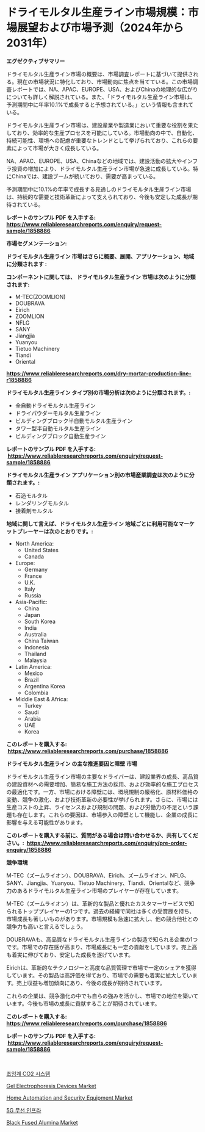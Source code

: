 <p><h1>ドライモルタル生産ライン市場規模：市場展望および市場予測（2024年から2031年）</h1></p><p><strong>エグゼクティブサマリー</strong></p>
<p><p>ドライモルタル生産ライン市場の概要は、市場調査レポートに基づいて提供される。現在の市場状況に特化しており、市場動向に焦点を当てている。この市場調査レポートでは、NA、APAC、EUROPE、USA、およびChinaの地理的な広がりについても詳しく解説されている。また、「ドライモルタル生産ライン市場は、予測期間中に年率10.1%で成長すると予想されている。」という情報も含まれている。</p><p>ドライモルタル生産ライン市場は、建設産業や製造業において重要な役割を果たしており、効率的な生産プロセスを可能にしている。市場動向の中で、自動化、持続可能性、環境への配慮が重要なトレンドとして挙げられており、これらの要素によって市場が大きく成長している。</p><p>NA、APAC、EUROPE、USA、Chinaなどの地域では、建設活動の拡大やインフラ投資の増加により、ドライモルタル生産ライン市場が急速に成長している。特にChinaでは、建設ブームが続いており、需要が高まっている。</p><p>予測期間中に10.1%の年率で成長する見通しのドライモルタル生産ライン市場は、持続的な需要と技術革新によって支えられており、今後も安定した成長が期待されている。</p></p>
<p><strong>レポートのサンプル PDF を入手する: <a href="https://www.reliableresearchreports.com/enquiry/request-sample/1858886">https://www.reliableresearchreports.com/enquiry/request-sample/1858886</a></strong></p>
<p><strong>市場セグメンテーション:</strong></p>
<p><strong> ドライモルタル生産ライン 市場はさらに概要、展開、アプリケーション、地域に分類されます :</strong></p>
<p><strong>コンポーネントに関しては、 ドライモルタル生産ライン 市場は次のように分類されます: &nbsp;</strong></p>
<p><ul><li>M-TEC(ZOOMLION)</li><li>DOUBRAVA</li><li>Eirich</li><li>ZOOMLION</li><li>NFLG</li><li>SANY</li><li>Jiangjia</li><li>Yuanyou</li><li>Tietuo Machinery</li><li>Tiandi</li><li>Oriental</li></ul></p>
<p><strong><a href="https://www.reliableresearchreports.com/dry-mortar-production-line-r1858886">https://www.reliableresearchreports.com/dry-mortar-production-line-r1858886</a></strong></p>
<p><strong> ドライモルタル生産ライン タイプ別の市場分析は次のように分類されます。:</strong></p>
<p><ul><li>全自動ドライモルタル生産ライン</li><li>ドライパウダーモルタル生産ライン</li><li>ビルディングブロック半自動モルタル生産ライン</li><li>タワー型半自動モルタル生産ライン</li><li>ビルディングブロック自動生産ライン</li></ul></p>
<p><strong>レポートのサンプル PDF を入手する: &nbsp;<a href="https://www.reliableresearchreports.com/enquiry/request-sample/1858886">https://www.reliableresearchreports.com/enquiry/request-sample/1858886</a></strong></p>
<p><strong> ドライモルタル生産ライン アプリケーション別の市場産業調査は次のように分類されます。:</strong></p>
<p><ul><li>石造モルタル</li><li>レンダリングモルタル</li><li>接着剤モルタル</li></ul></p>
<p><strong>地域に関して言えば、ドライモルタル生産ライン 地域ごとに利用可能なマーケットプレーヤーは次のとおりです。:</strong></p>
<p><ul>
    <li>
        North America:
        <ul>
            <li>United States</li>
            <li>Canada</li>
        </ul>
    </li>
    <li>
        Europe:
        <ul>
            <li>Germany</li>
            <li>France</li>
            <li>U.K.</li>
            <li>Italy</li>
            <li>Russia</li>
        </ul>
    </li>
    <li>
        Asia-Pacific:
        <ul>
            <li>China</li>
            <li>Japan</li>
            <li>South Korea</li>
            <li>India</li>
            <li>Australia</li>
            <li>China Taiwan</li>
            <li>Indonesia</li>
            <li>Thailand</li>
            <li>Malaysia</li>
        </ul>
    </li>
    <li>
        Latin America:
        <ul>
            <li>Mexico</li>
            <li>Brazil</li>
            <li>Argentina Korea</li>
            <li>Colombia</li>
        </ul>
    </li>
    <li>
        Middle East & Africa:
        <ul>
            <li>Turkey</li>
            <li>Saudi</li>
            <li>Arabia</li>
            <li>UAE</li>
            <li>Korea</li>
        </ul>
    </li>
    </ul></p>
<p><strong>このレポートを購入する: &nbsp;<a href="https://www.reliableresearchreports.com/purchase/1858886">https://www.reliableresearchreports.com/purchase/1858886</a></strong></p>
<p><strong>ドライモルタル生産ライン の主な推進要因と障壁 市場</strong></p>
<p><p>ドライモルタル生産ライン市場の主要なドライバーは、建設業界の成長、高品質の建設資材への需要増加、簡易な施工方法の採用、および効率的な施工プロセスの最適化です。一方、市場における障壁には、環境規制の厳格化、原材料価格の変動、競争の激化、および技術革新の必要性が挙げられます。さらに、市場には生産コストの上昇、ライセンスおよび規制の問題、および労働力の不足という課題も存在します。これらの要因は、市場参入の障壁として機能し、企業の成長に影響を与える可能性があります。</p></p>
<p><strong>このレポートを購入する前に、質問がある場合は問い合わせるか、共有してください。:&nbsp; <a href="https://www.reliableresearchreports.com/enquiry/pre-order-enquiry/1858886">https://www.reliableresearchreports.com/enquiry/pre-order-enquiry/1858886</a></strong></p>
<p><strong>競争環境</strong></p>
<p><p>M-TEC（ズームライオン）、DOUBRAVA、Eirich、ズームライオン、NFLG、SANY、Jiangjia、Yuanyou、Tietuo Machinery、Tiandi、Orientalなど、競争力のあるドライモルタル生産ライン市場のプレイヤーが存在しています。</p><p>M-TEC（ズームライオン）は、革新的な製品と優れたカスタマーサービスで知られるトッププレイヤーの1つです。過去の経緯で同社は多くの受賞歴を持ち、市場成長も著しいものがあります。市場規模も急速に拡大し、他の競合他社との競争力も高いと言えるでしょう。</p><p>DOUBRAVAも、高品質なドライモルタル生産ラインの製造で知られる企業の1つです。市場での存在感が高まり、市場成長にも一定の貢献をしています。売上高も着実に伸びており、安定した成長を遂げています。</p><p>Eirichは、革新的なテクノロジーと高度な品質管理で市場で一定のシェアを獲得しています。その製品は高評価を得ており、市場での需要も着実に拡大しています。売上収益も増加傾向にあり、今後の成長が期待されています。</p><p>これらの企業は、競争激化の中でも自らの強みを活かし、市場での地位を築いています。今後も市場の成長に貢献することが期待されています。</p></p>
<p><strong>このレポートを購入する: &nbsp; <a href="https://www.reliableresearchreports.com/purchase/1858886">https://www.reliableresearchreports.com/purchase/1858886</a></strong></p>
<p><strong>レポートのサンプル PDF を入手する: &nbsp;<a href="https://www.reliableresearchreports.com/enquiry/request-sample/1858886">https://www.reliableresearchreports.com/enquiry/request-sample/1858886</a></strong><strong></strong></p>
<p>&nbsp;</p>
<p><p><a href="https://medium.com/@jerrodhilll68/%ED%8A%B8%EB%9E%9C%EC%8A%A4%ED%81%AC%EB%A6%AC%ED%8B%B0%EC%BB%AC-%EC%9D%B4%EC%82%B0%ED%99%94%ED%83%84%EC%86%8C-%EC%8B%9C%EC%8A%A4%ED%85%9C-%EC%8B%9C%EC%9E%A5-%EA%B7%9C%EB%AA%A8-%EC%8B%9C%EC%9E%A5-%EC%A0%84%EB%A7%9D-%EB%B0%8F-%EC%8B%9C%EC%9E%A5-%EC%98%88%EC%B8%A1-2024%EB%85%84%EB%B6%80%ED%84%B0-2031%EB%85%84-7a6af7ade1e7">초임계 CO2 시스템</a></p><p><a href="https://github.com/changoleonlaverguenzanoexiste/Market-Research-Report-List-3/blob/main/gel-electrophoresis-devices-market.md">Gel Electrophoresis Devices Market</a></p><p><a href="https://github.com/tamvrosiya/Market-Research-Report-List-4/blob/main/home-automation-and-security-equipment-market.md">Home Automation and Security Equipment Market</a></p><p><a href="https://github.com/vss5505pa7z1p/Market-Research-Report-List-1/blob/main/708976336304.md">5G 무선 인프라</a></p><p><a href="https://issuu.com/reportprime-2/docs/black-fused-alumina-market-size-2030.pptx">Black Fused Alumina Market</a></p></p>